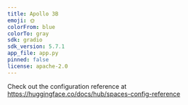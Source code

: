 ```yaml
---
title: Apollo 3B
emoji: 🌞
colorFrom: blue
colorTo: gray
sdk: gradio
sdk_version: 5.7.1
app_file: app.py
pinned: false
license: apache-2.0
---
```


Check out the configuration reference at https://huggingface.co/docs/hub/spaces-config-reference
